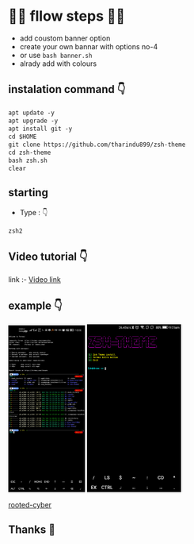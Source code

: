 # 🚨🚨 fllow steps 🚨🚨

- add coustom banner option
- create your own bannar with options no-4
- or use `bash banner.sh`
- alrady add with colours

## instalation command 👇

```code
apt update -y
apt upgrade -y
apt install git -y
cd $HOME
git clone https://github.com/tharindu899/zsh-theme
cd zsh-theme
bash zsh.sh
clear 
```

## starting

- Type : 👇

 ```bash
 zsh2
 ```

## Video tutorial 👇

link :- [Video link](https://youtu.be/2krTPrMHG80)

## example 👇

<body
>
  <div class="image-container"
  >
    <img src="https://raw.githubusercontent.com/tharindu899/addon/main/termux/zsh/img/zsh.jpg" width="155" alt="Image 1"
    >
    <img src="https://github.com/rooted-cyber/image-upload/raw/master/zsh2.png" width="190" alt="Image 2"
    >
  </div>
</body>

[rooted-cyber](https://github.com/rooted-cyber)

## Thanks 🙏
